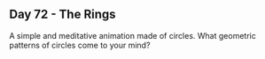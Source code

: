 ## Day 72 - The Rings

A simple and meditative animation made of circles. What geometric patterns of circles come to your mind?